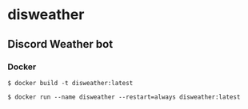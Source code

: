 # disweather

## Discord Weather bot

### Docker

`$ docker build -t disweather:latest`

`$ docker run --name disweather --restart=always disweather:latest`

